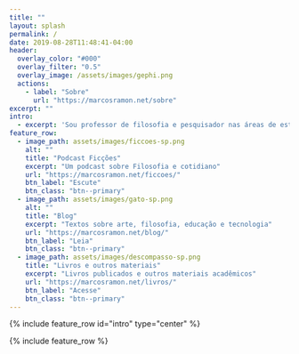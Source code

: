 ```yaml
---
title: ""
layout: splash
permalink: /
date: 2019-08-28T11:48:41-04:00
header:
  overlay_color: "#000"
  overlay_filter: "0.5"
  overlay_image: /assets/images/gephi.png
  actions:
    - label: "Sobre"
      url: "https://marcosramon.net/sobre"
excerpt: ""
intro: 
  - excerpt: 'Sou professor de filosofia e pesquisador nas áreas de estética e cibercultura. Meus temas de interesse: tecnologia digital, arte, filosofia e cultura visual.'
feature_row:
  - image_path: assets/images/ficcoes-sp.png
    alt: ""
    title: "Podcast Ficções"
    excerpt: "Um podcast sobre Filosofia e cotidiano"
    url: "https://marcosramon.net/ficcoes/"
    btn_label: "Escute"
    btn_class: "btn--primary"
  - image_path: assets/images/gato-sp.png
    alt: ""
    title: "Blog"
    excerpt: "Textos sobre arte, filosofia, educação e tecnologia"
    url: "https://marcosramon.net/blog/"
    btn_label: "Leia"
    btn_class: "btn--primary"
  - image_path: assets/images/descompasso-sp.png
    title: "Livros e outros materiais"
    excerpt: "Livros publicados e outros materiais acadêmicos"
    url: "https://marcosramon.net/livros/"
    btn_label: "Acesse"
    btn_class: "btn--primary"
---
```


{% include feature_row id="intro" type="center" %}

{% include feature_row %}
